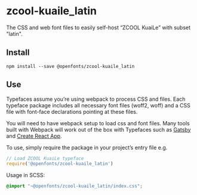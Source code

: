 
# zcool-kuaile_latin

The CSS and web font files to easily self-host “ZCOOL KuaiLe” with subset "latin".

## Install

`npm install --save @openfonts/zcool-kuaile_latin`

## Use

Typefaces assume you’re using webpack to process CSS and files. Each typeface
package includes all necessary font files (woff2, woff) and a CSS file with
font-face declarations pointing at these files.

You will need to have webpack setup to load css and font files. Many tools built
with Webpack will work out of the box with Typefaces such as [Gatsby](https://github.com/gatsbyjs/gatsby)
and [Create React App](https://github.com/facebookincubator/create-react-app).

To use, simply require the package in your project’s entry file e.g.

```javascript
// Load ZCOOL KuaiLe typeface
require('@openfonts/zcool-kuaile_latin')
```

Usage in SCSS:
```scss
@import "~@openfonts/zcool-kuaile_latin/index.css";
```
